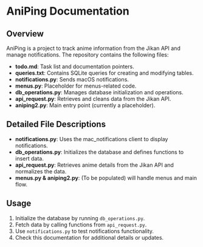# AniPing Documentation

## Overview
AniPing is a project to track anime information from the Jikan API and manage notifications. The repository contains the following files:
- **todo.md**: Task list and documentation pointers.
- **queries.txt**: Contains SQLite queries for creating and modifying tables.
- **notifications.py**: Sends macOS notifications.
- **menus.py**: Placeholder for menus-related code.
- **db_operations.py**: Manages database initialization and operations.
- **api_request.py**: Retrieves and cleans data from the Jikan API.
- **aniping2.py**: Main entry point (currently a placeholder).

## Detailed File Descriptions

- **notifications.py**: Uses the mac_notifications client to display notifications.
- **db_operations.py**: Initializes the database and defines functions to insert data.
- **api_request.py**: Retrieves anime details from the Jikan API and normalizes the data.
- **menus.py & aniping2.py**: (To be populated) will handle menus and main flow.

## Usage
1. Initialize the database by running `db_operations.py`.
2. Fetch data by calling functions from `api_request.py`.
3. Use `notifications.py` to test notifications functionality.
4. Check this documentation for additional details or updates.
